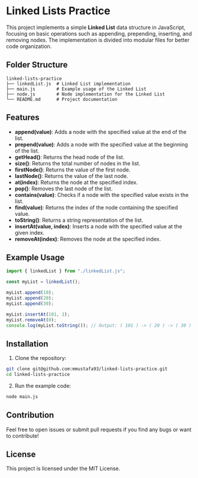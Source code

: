 # Linked Lists Practice

This project implements a simple **Linked List** data structure in JavaScript, focusing on basic operations such as appending, prepending, inserting, and removing nodes. The implementation is divided into modular files for better code organization.

## Folder Structure
```
linked-lists-practice
├── linkedList.js  # Linked List implementation
├── main.js        # Example usage of the Linked List
├── node.js        # Node implementation for the Linked List
└── README.md      # Project documentation
```

## Features
- **append(value)**: Adds a node with the specified value at the end of the list.
- **prepend(value)**: Adds a node with the specified value at the beginning of the list.
- **getHead()**: Returns the head node of the list.
- **size()**: Returns the total number of nodes in the list.
- **firstNode()**: Returns the value of the first node.
- **lastNode()**: Returns the value of the last node.
- **at(index)**: Returns the node at the specified index.
- **pop()**: Removes the last node of the list.
- **contains(value)**: Checks if a node with the specified value exists in the list.
- **find(value)**: Returns the index of the node containing the specified value.
- **toString()**: Returns a string representation of the list.
- **insertAt(value, index)**: Inserts a node with the specified value at the given index.
- **removeAt(index)**: Removes the node at the specified index.

## Example Usage
```javascript
import { linkedList } from "./linkedList.js";

const myList = linkedList();

myList.append(10);
myList.append(20);
myList.append(30);

myList.insertAt(101, 1);
myList.removeAt(0);
console.log(myList.toString()); // Output: ( 101 ) -> ( 20 ) -> ( 30 ) -> null
```

## Installation
1. Clone the repository:
```sh
git clone git@github.com:mmustafa93/linked-lists-practice.git
cd linked-lists-practice
```

2. Run the example code:
```sh
node main.js
```

## Contribution
Feel free to open issues or submit pull requests if you find any bugs or want to contribute!

## License
This project is licensed under the MIT License.
